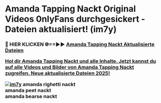 # Amanda Tapping Nackt Original Videos 0nlyFans durchgesickert - Dateien aktualisiert! (im7y)

<h3>🔴 HIER KLICKEN 🌐==►► <a href="https://tinyurl.com/h6vf6nb8" rel="nofollow">Amanda Tapping Nackt Aktualisierte Dateien

Hol dir Amanda Tapping Nackt und alle Inhalte. Jetzt kannst du auf alle Videos und Bilder von Amanda Tapping Nackt zugreifen. Neue aktualisierte Dateien 2025!

[![im7y](https://i.imgur.com/sD4kR3V.gif)](https://tinyurl.com/h6vf6nb8)
amanda righetti nackt<br>
amanda peet nackt<br>
amanda bearse nackt